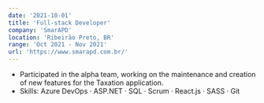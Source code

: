 ```yaml
---
date: '2021-10-01'
title: 'Full-stack Developer'
company: 'SmarAPD'
location: 'Ribeirão Preto, BR'
range: 'Oct 2021 - Nov 2021'
url: 'https://www.smarapd.com.br/'
---
```


- Participated in the alpha team, working on the maintenance and creation of new features for the Taxation application.
- Skills: Azure DevOps · ASP.NET · SQL · Scrum · React.js · SASS · Git
